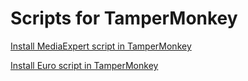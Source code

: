 # Scripts for TamperMonkey
[Install MediaExpert script in TamperMonkey](https://github.com/dywersant/tm-shops-scripts/raw/refs/heads/main/MediaExpert.user.js)

[Install Euro script in TamperMonkey](https://github.com/dywersant/tm-shops-scripts/raw/refs/heads/main/Euro.user.js)
